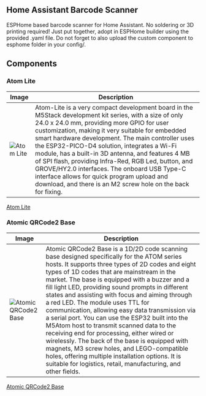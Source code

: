 ## Home Assistant Barcode Scanner
ESPHome based barcode scanner for Home Assistant. No soldering or 3D printing required! Just put together, adopt in ESPHome builder using the provided .yaml file. Do not forget to also upload the custom component to esphome folder in your config/.

## Components

### Atom Lite

| Image       | Description |
| ----------- | ----------- |
| ![Atom Lite](https://shop.m5stack.com/cdn/shop/products/1_2_c215b5d9-d41a-4ab8-ad54-b2531930f075_1200x1200.jpg?v=1655692122)     | Atom-Lite is a very compact development board in the M5Stack development kit series, with a size of only 24.0 x 24.0 mm, providing more GPIO for user customization, making it very suitable for embedded smart hardware development. The main controller uses the ESP32-PICO-D4 solution, integrates a Wi-Fi module, has a built-in 3D antenna, and features 4 MB of SPI flash, providing Infra-Red, RGB Led, button, and GROVE/HY2.0 interfaces. The onboard USB Type-C interface allows for quick program upload and download, and there is an M2 screw hole on the back for fixing.     |

[Atom Lite](https://docs.m5stack.com/en/core/ATOM%20Lite)

### Atomic QRCode2 Base

| Image       | Description |
| ----------- | ----------- |
| ![Atomic QRCode2 Base](https://shop.m5stack.com/cdn/shop/files/1_931d997c-42e2-4f0c-bd14-bfc723c97898_1200x1200.webp?v=1718936666)      | Atomic QRCode2 Base is a 1D/2D code scanning base designed specifically for the ATOM series hosts. It supports three types of 2D codes and eight types of 1D codes that are mainstream in the market. The base is equipped with a buzzer and a fill light LED, providing sound prompts in different states and assisting with focus and aiming through a red LED. The module uses TTL for communication, allowing easy data transmission via a serial port. You can use the ESP32 built into the M5Atom host to transmit scanned data to the receiving end for processing, either wired or wirelessly. The back of the base is equipped with magnets, M3 screw holes, and LEGO-compatible holes, offering multiple installation options. It is suitable for logistics, retail, manufacturing, and other fields.   |


[Atomic QRCode2 Base](https://docs.m5stack.com/en/atom/Atomic%20QRCode2%20Base)
